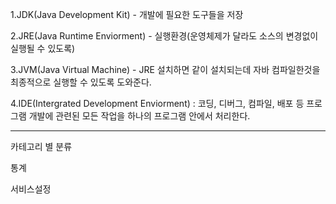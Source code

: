 
1.JDK(Java Development Kit) - 개발에 필요한 도구들을 저장

2.JRE(Java Runtime Enviorment) - 실행환경(운영체제가 달라도 소스의 변경없이 실행될 수 있도록)

3.JVM(Java Virtual Machine) - JRE 설치하면 같이 설치되는데 자바 컴파일한것을 최종적으로 실행할 수 있도록 도와준다.

4.IDE(Intergrated Development Enviorment) : 코딩, 디버그, 컴파일, 배포 등 프로그램 개발에 관련된 모든 작업을 하나의 프로그램 안에서 처리한다.

---

카테고리 별 분류




통계

서비스설정
